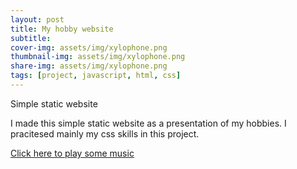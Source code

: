 ```yaml
---
layout: post
title: My hobby website
subtitle:
cover-img: assets/img/xylophone.png
thumbnail-img: assets/img/xylophone.png
share-img: assets/img/xylophone.png
tags: [project, javascript, html, css]
---
```


Simple static website

I made this simple static website as a presentation of my hobbies.
I pracitesed mainly my css skills in this project.

<a href="https://kbarushkaa.github.io/website/">Click here to play some music</a>
